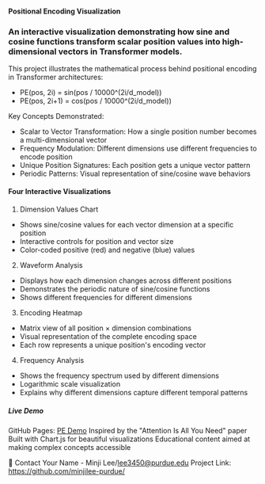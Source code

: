 #### Positional Encoding Visualization

### An interactive visualization demonstrating how sine and cosine functions transform scalar position values into high-dimensional vectors in Transformer models.

This project illustrates the mathematical process behind positional encoding in Transformer architectures:

- PE(pos, 2i) = sin(pos / 10000^(2i/d_model))
- PE(pos, 2i+1) = cos(pos / 10000^(2i/d_model))


Key Concepts Demonstrated:

- Scalar to Vector Transformation: How a single position number becomes a multi-dimensional vector
- Frequency Modulation: Different dimensions use different frequencies to encode position
- Unique Position Signatures: Each position gets a unique vector pattern
- Periodic Patterns: Visual representation of sine/cosine wave behaviors

#### Four Interactive Visualizations
1. Dimension Values Chart

- Shows sine/cosine values for each vector dimension at a specific position
- Interactive controls for position and vector size
- Color-coded positive (red) and negative (blue) values

2. Waveform Analysis

- Displays how each dimension changes across different positions
- Demonstrates the periodic nature of sine/cosine functions
- Shows different frequencies for different dimensions

3. Encoding Heatmap

- Matrix view of all position × dimension combinations
- Visual representation of the complete encoding space
- Each row represents a unique position's encoding vector

4. Frequency Analysis

- Shows the frequency spectrum used by different dimensions
- Logarithmic scale visualization
- Explains why different dimensions capture different temporal patterns

##### Live Demo
GitHub Pages: [PE Demo](https://minjilee-purdue.github.io/lecture/transformer/index.html)
Inspired by the "Attention Is All You Need" paper
Built with Chart.js for beautiful visualizations
Educational content aimed at making complex concepts accessible

📧 Contact
Your Name - Minji Lee/lee3450@purdue.edu
Project Link: https://github.com/minjilee-purdue/
